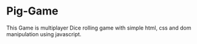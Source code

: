 # Pig-Game
This Game is multiplayer Dice rolling game with simple html, css and dom manipulation using javascript.
